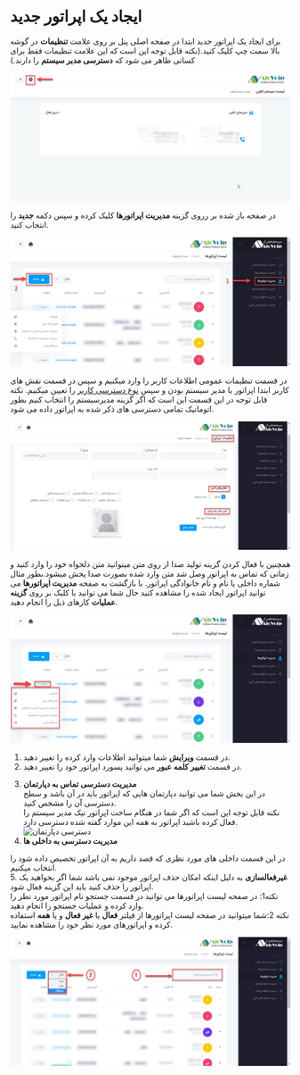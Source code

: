 # ایجاد یک اپراتور جدید
برای ایجاد یک اپراتور جدید ابتدا در صفحه اصلی پنل بر روی علامت **تنظیمات** در گوشه بالا سمت چپ کلیک کنید.(نکته قابل توجه این است که این علامت تنظیمات فقط برای کسانی ظاهر می شود که **دسترسی مدیر سیستم** را دارند.)<br>
<!--- link --->

![صفحه اول پنل](../Images/setting-in-first-panel-view.jpg)

در صفحه باز شده بر رروی گزینه **مدیریت اپراتورها** کلیک کرده و سپس دکمه **جدید** را انتخاب کنید.<br>

![صفحه اول پنل](../Images/create-new-operator.jpg)

در قسمت تنظیمات عمومی اطلاعات کاربر را وارد میکنیم و سپس  در قسمت نقش های کاربر ابتدا اپراتور یا مدیر سیستم بودن و سپس [نوع دسترسی کاربر]() را تعیین میکنیم.
نکته قابل توجه در این قسمت این است که اگر گزینه مدیرسیستم را انتخاب کنیم بطور اتوماتیک تمامی دسترسی های ذکر شده به اپراتور داده می شود.<br>
 <!--- link -->
 ![اطلاعات اپراتور](../Images/Operator-information.jpg)

همچنین با فعال کردن گزینه تولید صدا از روی متن میتوانید متن دلخواه خود را وارد کنید و زمانی که تماس به اپراتور  وصل شد متن وارد شده بصورت صدا پخش میشود.بطور مثال شماره داخلی یا نام و نام خانوادگی اپراتور.
 با بازگشت به صفحه **مدیریت اپراتورها** می توانید اپراتور ایجاد شده را مشاهده کنید حال شما می توانید با کلیک بر روی **گزینه عملیات** کارهای ذیل را انجام دهید.<br>

![عملیات اپراتور](../Images/operator-setting.jpg)
1. در قسمت **ویرایش** شما میتوانید اطلاعات وارد کرده را تغییر دهید.
2. در قسمت **تغییر کلمه عبور** می توانید پسورد اپراتور خود را تغییر دهید.
<!--- Link -->
3. **مدیریت دسترسی تماس به دپارتمان**<br>
در این بخش شما می توانید دپارتمان هایی که اپراتور باید در آن باشد و سطح دسترسی آن را مشخص کنید.<br>
نکته قابل توجه این است که اگر شما در هنگام ساخت اپراتور تیک مدیر سیستم را فعال کرده باشید اپراتور به همه این موارد  گفته شده دسترسی دارد.
![دسترسی دپارتمان](../Images/Access-%20to-%20the-%20department.jpg)
4. **مدیریت دسترسی به داخلی ها**
<!--- link-->
در این قسمت داخلی های مورد نظری که قصد داریم به آن اپراتور تخصیص داده شود را انتخاب میکنیم.<br>
5. **غیرفعالسازی** 
به دلیل اینکه امکان حذف اپراتور موجود نمی باشد شما اگر بخواهید یک اپراتور را حذف کنید باید این گزینه فعال شود.<br>
نکته1: در صفحه لیست اپراتورها می توانید در قسمت جستجو  نام اپراتور مورد نظر را وارد کرده و عملیات جستجو را انجام دهید.<br>
نکته 2:شما میتوانید در صفحه لیست اپراتورها  از فیلتر **فعال** یا **غیر فعال** و یا **همه** استفاده کرده و اپراتورهای مورد نظر خود را مشاهده نمایید.<br>

![فیلتر لیست اپراتورها](../Images/filter-operator-list.jpg)




